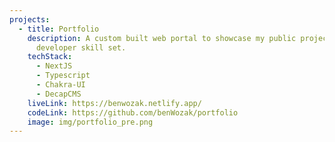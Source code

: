 ```yaml
---
projects:
  - title: Portfolio
    description: A custom built web portal to showcase my public projects and
      developer skill set.
    techStack:
      - NextJS
      - Typescript
      - Chakra-UI
      - DecapCMS
    liveLink: https://benwozak.netlify.app/
    codeLink: https://github.com/benWozak/portfolio
    image: img/portfolio_pre.png
---
```

